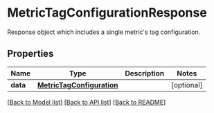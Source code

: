 # MetricTagConfigurationResponse

Response object which includes a single metric's tag configuration.

## Properties

| Name     | Type                                                    | Description | Notes      |
| -------- | ------------------------------------------------------- | ----------- | ---------- |
| **data** | [**MetricTagConfiguration**](MetricTagConfiguration.md) |             | [optional] |

[[Back to Model list]](README.md#documentation-for-models) [[Back to API list]](README.md#documentation-for-api-endpoints) [[Back to README]](README.md)
